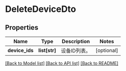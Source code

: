 # DeleteDeviceDto

## Properties
Name | Type | Description | Notes
------------ | ------------- | ------------- | -------------
**device_ids** | **list[str]** | 设备ID列表。 | [optional] 

[[Back to Model list]](../README.md#documentation-for-models) [[Back to API list]](../README.md#documentation-for-api-endpoints) [[Back to README]](../README.md)


